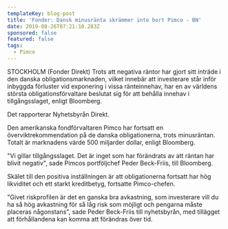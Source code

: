 ```yaml
---
templateKey: blog-post
title: 'Fonder: Dansk minusränta skrämmer inte bort Pimco - BN'
date: 2019-08-26T07:21:10.283Z
sponsored: false
featured: false
tags:
  - Pimco
---
```

STOCKHOLM (Fonder Direkt) Trots att negativa räntor har gjort sitt inträde i den danska obligationsmarknaden, vilket innebär att investerare står inför inbyggda förluster vid exponering i vissa ränteinnehav, har en av världens största obligationsförvaltare beslutat sig för att behålla innehav i tillgångsslaget, enligt Bloomberg.



Det rapporterar Nyhetsbyrån Direkt.



Den amerikanska fondförvaltaren Pimco har fortsatt en överviktrekommendation på de danska obligationerna, trots minusräntan. Totalt är marknadens värde 500 miljarder dollar, enligt Bloomberg.



"Vi gillar tillgångsslaget. Det är inget som har förändrats av att räntan har blivit negativ", sade Pimcos portföljchef Peder Beck-Friis, till Bloomberg.



Skälet till den positiva inställningen är att obligationerna fortsatt har hög likviditet och ett starkt kreditbetyg, fortsatte Pimco-chefen.



"Givet riskprofilen är det en ganska bra avkastning, som investerare vill du ha så hög avkastning för så låg risk som möjligt och pengarna måste placeras någonstans", sade Peder Beck-Friis till nyhetsbyrån, med tillägget att förhållandena kan komma att förändras över tid.
